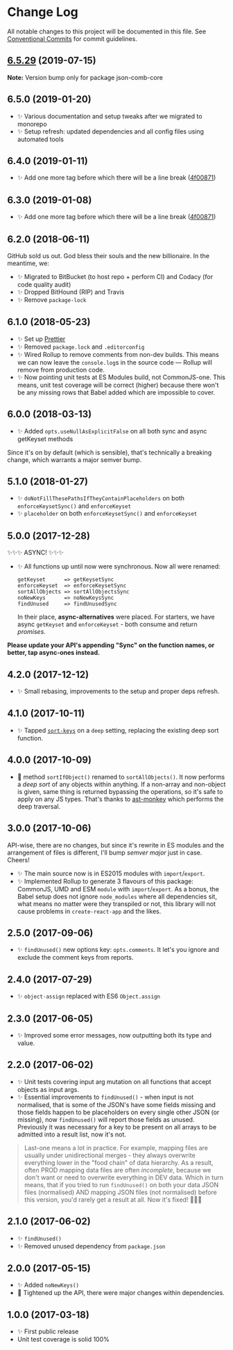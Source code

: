# Change Log

All notable changes to this project will be documented in this file.
See [Conventional Commits](https://conventionalcommits.org) for commit guidelines.

## [6.5.29](https://gitlab.com/codsen/codsen/compare/json-comb-core@6.5.28...json-comb-core@6.5.29) (2019-07-15)

**Note:** Version bump only for package json-comb-core





## 6.5.0 (2019-01-20)

- ✨ Various documentation and setup tweaks after we migrated to monorepo
- ✨ Setup refresh: updated dependencies and all config files using automated tools

## 6.4.0 (2019-01-11)

- ✨ Add one more tag before which there will be a line break ([4f00871](https://gitlab.com/codsen/codsen/tree/master/packages/json-comb-core/commits/4f00871))

## 6.3.0 (2019-01-08)

- ✨ Add one more tag before which there will be a line break ([4f00871](https://gitlab.com/codsen/codsen/tree/master/packages/json-comb-core/commits/4f00871))

## 6.2.0 (2018-06-11)

GitHub sold us out. God bless their souls and the new billionaire. In the meantime, we:

- ✨ Migrated to BitBucket (to host repo + perform CI) and Codacy (for code quality audit)
- ✨ Dropped BitHound (RIP) and Travis
- ✨ Remove `package-lock`

## 6.1.0 (2018-05-23)

- ✨ Set up [Prettier](https://prettier.io)
- ✨ Removed `package.lock` and `.editorconfig`
- ✨ Wired Rollup to remove comments from non-dev builds. This means we can now leave the `console.log`s in the source code — Rollup will remove from production code.
- ✨ Now pointing unit tests at ES Modules build, not CommonJS-one. This means, unit test coverage will be correct (higher) because there won't be any missing rows that Babel added which are impossible to cover.

## 6.0.0 (2018-03-13)

- ✨ Added `opts.useNullAsExplicitFalse` on all both sync and async getKeyset methods

Since it's on by default (which is sensible), that's technically a breaking change, which warrants a major semver bump.

## 5.1.0 (2018-01-27)

- ✨ `doNotFillThesePathsIfTheyContainPlaceholders` on both `enforceKeysetSync()` and `enforceKeyset`
- ✨ `placeholder` on both `enforceKeysetSync()` and `enforceKeyset`

## 5.0.0 (2017-12-28)

✨✨✨ ASYNC! ✨✨✨

- ✨ All functions up until now were synchronous. Now all were renamed:

  ```
  getKeyset      => getKeysetSync
  enforceKeyset  => enforceKeysetSync
  sortAllObjects => sortAllObjectsSync
  noNewKeys      => noNewKeysSync
  findUnused     => findUnusedSync
  ```

  In their place, **async-alternatives** were placed. For starters, we have async `getKeyset` and `enforceKeyset` - both consume and return _promises_.

**Please update your API's appending "Sync" on the function names, or better, tap async-ones instead.**

## 4.2.0 (2017-12-12)

- ✨ Small rebasing, improvements to the setup and proper deps refresh.

## 4.1.0 (2017-10-11)

- ✨ Tapped [`sort-keys`](https://www.npmjs.com/package/sort-keys) on a `deep` setting, replacing the existing deep sort function.

## 4.0.0 (2017-10-09)

- 🔧 method `sortIfObject()` renamed to `sortAllObjects()`. It now performs a _deep sort_ of any objects within anything. If a non-array and non-object is given, same thing is returned bypassing the operations, so it's safe to apply on any JS types. That's thanks to [ast-monkey](https://github.com/codsen/ast-monkey#traverse) which performs the deep traversal.

## 3.0.0 (2017-10-06)

API-wise, there are no changes, but since it's rewrite in ES modules and the arrangement of files is different, I'll bump _semver major_ just in case. Cheers!

- ✨ The main source now is in ES2015 modules with `import`/`export`.
- ✨ Implemented Rollup to generate 3 flavours of this package: CommonJS, UMD and ESM `module` with `import`/`export`. As a bonus, the Babel setup does not ignore `node_modules` where all dependencies sit, what means no matter were they transpiled or not, this library will not cause problems in `create-react-app` and the likes.

## 2.5.0 (2017-09-06)

- ✨ `findUnused()` new options key: `opts.comments`. It let's you ignore and exclude the comment keys from reports.

## 2.4.0 (2017-07-29)

- ✨ `object-assign` replaced with ES6 `Object.assign`

## 2.3.0 (2017-06-05)

- ✨ Improved some error messages, now outputting both its type and value.

## 2.2.0 (2017-06-02)

- ✨ Unit tests covering input arg mutation on all functions that accept objects as input args.
- ✨ Essential improvements to `findUnused()` - when input is not normalised, that is some of the JSON's have some fields missing and those fields happen to be placeholders on every single other JSON (or missing), now `findUnused()` will report those fields as unused. Previously it was necessary for a key to be present on all arrays to be admitted into a result list, now it's not.

> Last-one means a lot in practice. For example, mapping files are usually under unidirectional merges - they always overwrite everything lower in the "food chain" of data hierarchy. As a result, often PROD mapping data files are often _incomplete_, because we don't want or need to overwrite everything in DEV data. Which in turn means, that if you tried to run `findUnused()` on both your data JSON files (normalised) AND mapping JSON files (not normalised) before this version, you'd rarely get a result at all. Now it's fixed! 👨‍🔧✨

## 2.1.0 (2017-06-02)

- ✨ `findUnused()`
- ✨ Removed unused dependency from `package.json`

## 2.0.0 (2017-05-15)

- ✨ Added `noNewKeys()`
- 🔧 Tightened up the API, there were major changes within dependencies.

## 1.0.0 (2017-03-18)

- ✨ First public release
- Unit test coverage is solid 100%

